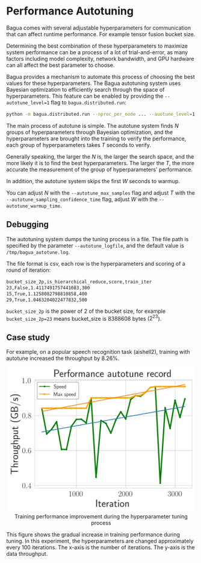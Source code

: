 # Performance Autotuning

Bagua comes with several adjustable hyperparameters for communication that can affect runtime performance. For example tensor fusion bucket size.

Determining the best combination of these hyperparameters to maximize system performance can be a process of a lot of trial-and-error, as many factors including model complexity, network bandwidth, and GPU hardware can all affect the best parameter to choose.

Bagua provides a mechanism to automate this process of choosing the best values for these hyperparameters. The Bagua autotuning system uses Bayesian optimization to efficiently search through the space of hyperparameters. This feature can be enabled by providing the `--autotune_level=1` flag to `bagua.distributed.run`:

```bash
python -m bagua.distributed.run --nproc_per_node ... --auotune_level=1 python train.py
```

The main process of autotune is simple. The autotune system finds $N$ groups of hyperparameters through Bayesian optimization, and the hyperparameters are brought into the training to verify the performance, each group of hyperparameters takes $T$ seconds to verify. 

Generally speaking, the larger the $N$ is, the larger the search space, and the more likely it is to find the best hyperparameters. The larger the $T$, the more accurate the measurement of the group of hyperparameters' performance.

In addition, the autotune system skips the first $W$ seconds to warmup.

You can adjust $N$ with the `--autotune_max_samples` flag and adjust $T$ with the `--autotune_sampling_confidence_time` flag, adjust $W$ with the `--autotune_warmup_time`.

## Debugging

The autotuning system dumps the tuning process in a file. The file path is specified by the parameter `--autotune_logfile`, and the default value is `/tmp/bagua_autotune.log`.

The file format is csv, each row is the hyperparameters and scoring of a round of iteration:

```csv
bucket_size_2p,is_hierarchical_reduce,score,train_iter
23,False,1.4117491757441083,300
15,True,1.1258082798810858,400
29,True,1.0463204022477832,500
```

`bucket_size_2p` is the power of 2 of the bucket size, for example `bucket_size_2p=23` means bucket_size is 8388608 bytes ($2^{23}$).

## Case study

For example, on a popular speech recognition task (aishell2), training with autotune increased the throughput by 8.26%.

<center>
    <img src="./figures/performance_autotune.jpg" width="500"/>
    <figcaption>Training performance improvement during the hyperparameter tuning process</figcaption>
</center>

This figure shows the gradual increase in training performance during tuning. In
this experiment, the hyperparameters are changed approximately every 100
iterations. The x-axis is the number of iterations. The y-axis is the data
throughput.
